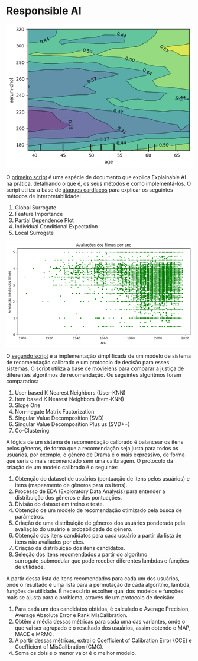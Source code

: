 # Responsible AI

<p align="center">
  <img alt="PDP in 2D" src="./assets/pdp_knn.png">
</p>

O [primeiro script](./explainable_ai.ipynb) é uma espécie de documento que explica Explainable AI na prática, detalhando o que é, os seus métodos e como implementá-los. O script utiliza a base de [ataques cardíacos](https://archive.ics.uci.edu/dataset/145/statlog+heart) para explicar os seguintes métodos de interpretabilidade:
1. Global Surrogate
2. Feature Importance
3. Partial Dependence Plot
4. Individual Conditional Expectation
5. Local Surrogate

<p align="center">
  <img alt="Movies by year" src="./assets/movies.png">
</p>


O [segundo script](./recommendation_fairness.ipynb) é a implementação simplificada de um modelo de sistema de recomendação calibrado e um protocolo de decisão para esses sistemas. O script utiliza a base de [movielens](https://grouplens.org/datasets/movielens/) para comparar a justiça de diferentes algoritmos de recomendação. Os seguintes algoritmos foram comparados:
1. User based K Nearest Neighbors (User-KNN)
2. Item based K Nearest Neighbors (Item-KNN)
3. Slope One
4. Non-negate Matrix Factorization
5. Singular Value Decomposition (SVD)
6. Singular Value Decomposition Plus us (SVD++)
8. Co-Clustering

A lógica de um sistema de recomendação calibrado é balancear os itens pelos gêneros, de forma que a recomendação seja justa para todos os usuários, por exemplo, o gênero de Drama é o mais expressivo, de forma que seria o mais recomendado sem uma calibragem. O protocolo da criação de um modelo calibrado é o seguinte:
1. Obtenção do dataset de usuários (pontuação de itens pelos usuários) e itens (mapeamento de gêneros para os itens).
2. Processo de EDA (Exploratory Data Analysis) para entender a distribuição dos gêneros e das pontuações.
3. Divisão do dataset em treino e teste.
4. Obtenção de um modelo de recomendação otimizado pela busca de parâmetros.
5. Criação de uma distribuição de gêneros dos usuários ponderada pela avaliação do usuário e probabilidade do gênero.
6. Obtenção dos itens candidatos para cada usuário a partir da lista de itens não avaliados por eles.
7. Criação da distribuição dos itens candidatos.
8. Seleção dos itens recomendados a partir do algoritmo surrogate_submodular que pode receber diferentes lambdas e funções de utilidade.

A partir dessa lista de itens recomendados para cada um dos usuários, onde o resultado é uma lista para a permutação de cada algoritmo, lambda, funções de utilidade. É necessário escolher qual dos modelos e funções mais se ajusta para o problema, através de um protocolo de decisão:
1. Para cada um dos candidatos obtidos, é calculado o Average Precision, Average Absolute Error e Rank MisCalibration.
2. Obtêm a média dessas métricas para cada uma das variantes, onde o que vai ser agrupado é o resultado dos usuários, assim obtendo o MAP, MACE e MRMC.
3. A partir dessas métricas, extrai o Coefficient of Calibration Error (CCE) e Coefficient of MisCalibration (CMC).
4. Soma os dois e o menor valor é o melhor modelo.